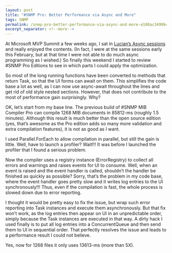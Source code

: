 ```yaml
---
layout: post
title: "#SNMP Pro: Better Performance via Async and More"
tags: SNMP
permalink: /snmp-pro-better-performance-via-async-and-more-e108ac3499b4
excerpt_separator: <!--more-->
---
```

At Microsoft MVP Summit a few weeks ago, I sat in [Lucian’s Async sessions](http://blogs.msdn.com/b/lucian/archive/2013/11/23/talk-mvp-summit-async-best-practices.aspx) and really enjoyed the contents. (In fact, I were at the same sessions early this February, but at that time I were not able to do much async programming as I wished.) So finally this weekend I started to review #SNMP Pro Editions to see in which parts I could apply the optimization.
<!--more-->

So most of the long running functions have been converted to methods that return Task<T>, so that the UI forms can await on them. This simplifies the code base a lot as well, as I can now use async-await throughout the lines and get rid of old style nested sections. However, that does not contribute to the most of performance gain surprisingly. Why?

OK, let’s start from my base line. The previous build of #SNMP MIB Compiler Pro can compile 1268 MIB documents in 85812-ms (roughly 1.5 minutes). Although this result is much better than the open source edition (yes, that’s awesome as the Pro edition adds so many more validation and extra compilation features), it is not as good as I want.

I used Parallel.ForEach to allow compilation in parallel, but still the gain is little. Well, have to launch a profiler? Wait!!! It was before I launched the profiler that I found a serious problem.

Now the compiler uses a registry instance (ErrorRegistry) to collect all errors and warnings and raises events for UI to consume. Well, when an event is raised and the event handler is called, shouldn’t the handler be finished as quickly as possible? Sorry, that’s the problem in my code base, where the event handler goes pretty slow and it writes log entries to the UI synchronously!!! Thus, even if the compilation is fast, the whole process is slowed down due to error reporting.

I thought it would be pretty easy to fix the issue, but wrap such error reporting into Task instances and execute them asynchronously. But that fix won’t work, as the log entries then appear on UI in an unpredictable order, simply because the Task instances are executed in that way. A dirty hack I used finally is to put all log entries into a ConcurrentQueue and then send them to UI in sequential order. That perfectly resolves the issue and leads to a performance result I could not believe.

Yes, now for 1268 files it only uses 13613-ms (more than 5X).
